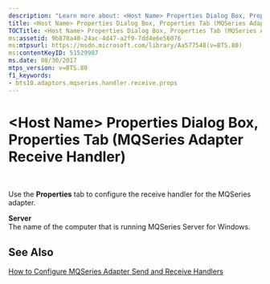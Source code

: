 ```yaml
---
description: "Learn more about: <Host Name> Properties Dialog Box, Properties Tab (MQSeries Adapter Receive Handler)"
title: <Host Name> Properties Dialog Box, Properties Tab (MQSeries Adapter Receive Handler)
TOCTitle: <Host Name> Properties Dialog Box, Properties Tab (MQSeries Adapter Receive Handler)
ms:assetid: 9b870a40-24ac-4d47-a2f9-7dd4e6e56076
ms:mtpsurl: https://msdn.microsoft.com/library/Aa577548(v=BTS.80)
ms:contentKeyID: 51529987
ms.date: 08/30/2017
mtps_version: v=BTS.80
f1_keywords:
- bts10.adaptors.mqseries.handler.receive.props
---
```


# \<Host Name\> Properties Dialog Box, Properties Tab (MQSeries Adapter Receive Handler)

 

Use the **Properties** tab to configure the receive handler for the MQSeries adapter.

**Server**  
The name of the computer that is running MQSeries Server for Windows.

## See Also

[How to Configure MQSeries Adapter Send and Receive Handlers](https://msdn.microsoft.com/library/aa561541\(v=bts.80\))

